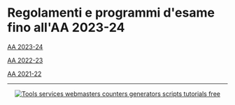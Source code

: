 # Regolamenti e programmi d'esame fino all'AA 2023-24

[AA 2023-24](sdc_ing_mecc_ing_tecn_mare_programma_2023-24)

[AA 2022-23](sdc_ing_mecc_programma_2022-23)

[AA 2021-22](sdc_ing_mecc_programma_2021-22)



---

<script type="text/javascript" src="https://freevisitorcounters.com/en/home/counter/905518/t/0"></script>

<div style="text-align:center;"><script type="text/javascript" src="https://services.webestools.com/cpt_visitors/71910-11-5.js"></script></div><a href="https://www.webestools.com/" style="display:block;text-align:center;" title="Tools services webmasters counters generators scripts tutorials free"><img src="https://www.webestools.com/images/ban03.gif" alt="Tools services webmasters counters generators scripts tutorials free" /></a>